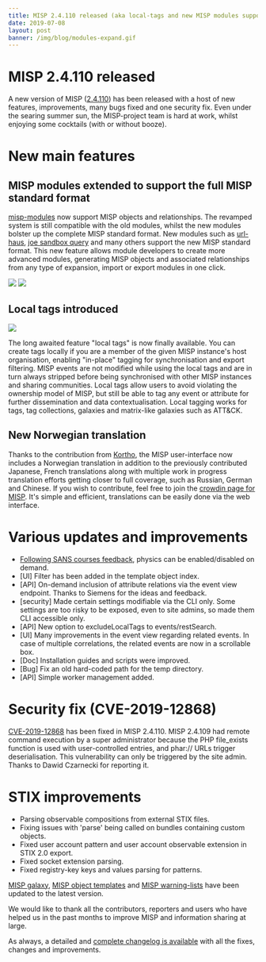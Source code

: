 ```yaml
---
title: MISP 2.4.110 released (aka local-tags and new MISP modules supporting MISP standard format)
date: 2019-07-08
layout: post
banner: /img/blog/modules-expand.gif
---
```


# MISP 2.4.110 released

A new version of MISP ([2.4.110](https://github.com/MISP/MISP/tree/v2.4.110)) has been released with a host of new features, improvements, many bugs fixed and one security fix. Even under the searing summer sun, the MISP-project team is hard at work, whilst enjoying some cocktails (with or without booze).

# New main features

## MISP modules extended to support the full MISP standard format

[misp-modules](https://github.com/MISP/misp-modules) now support MISP objects and relationships. The revamped system is still compatible with the old modules, whilst the new modules bolster up the complete MISP standard format. New modules such as [url-haus](https://github.com/MISP/misp-modules/blob/52dadd2df32b19241fdd978e50b717f1967e264b/misp_modules/modules/expansion/urlhaus.py), [joe sandbox query](https://github.com/MISP/misp-modules/blob/be61613da4f5dc8f082a7c1a9e1ec07fdb872560/misp_modules/modules/expansion/joesandbox_query.py) and many others support the new MISP standard format. This new feature allows module developers to create more advanced modules, generating MISP objects and associated relationships from any type of expansion, import or export modules in one click.

![](/img/blog/misp-modules-new.png)
![](/img/blog/misp-modules-2.png)

## Local tags introduced

![](/img/blog/local-tags.png)

The long awaited feature "local tags" is now finally available. You can create tags locally if you are a member of the given MISP instance's host organisation, enabling "in-place" tagging for synchronisation and export filtering. MISP events are not modified while using the local tags and are in turn always stripped before being synchronised with other MISP instances and sharing communities. Local tags allow users to avoid violating the ownership model of MISP, but still be able to tag any event or attribute for further dissemination and data contextualisation. Local tagging works for tags, tag collections, galaxies and matrix-like galaxies such as ATT&CK.


## New Norwegian translation

Thanks to the contribution from [Kortho](https://github.com/Kortho), the MISP user-interface now includes a Norwegian translation in addition to the previously contributed Japanese, French translations along with multiple work in progress translation efforts getting closer to full coverage, such as Russian, German and Chinese. If you wish to contribute, feel free to join the [crowdin page for MISP](https://crowdin.com/project/misp). It's simple and efficient, translations can be easily done via the web interface.

# Various updates and improvements

- [Following SANS courses feedback](https://twitter.com/speshulted/status/1141711388617904128), physics can be enabled/disabled on demand.
- [UI] Filter has been added in the template object index.
- [API] On-demand inclusion of attribute relations via the event view endpoint. Thanks to Siemens for the ideas and feedback.
- [security] Made certain settings modifiable via the CLI only. Some settings are too risky to be exposed, even to site admins, so made them CLI accessible only.
- [API] New option to excludeLocalTags to events/restSearch.
- [UI] Many improvements in the event view regarding related events. In case of multiple correlations, the related events are now in a scrollable box.
- [Doc] Installation guides and scripts were improved.
- [Bug] Fix an old hard-coded path for the temp directory.
- [API] Simple worker management added.

# Security fix (CVE-2019-12868)

[CVE-2019-12868](https://cve.circl.lu/cve/CVE-2019-12868) has been fixed in MISP 2.4.110. MISP 2.4.109 had remote command execution by a super administrator because the PHP file_exists function is used with user-controlled entries, and phar:// URLs trigger deserialisation. This vulnerability can only be triggered by the site admin. Thanks to Dawid Czarnecki for reporting it.

# STIX improvements

- Parsing observable compositions from external STIX files.
- Fixing issues with 'parse' being called on bundles containing custom objects.
- Fixed user account pattern and user account observable extension in STIX 2.0 export.
- Fixed socket extension parsing.
- Fixed registry-key keys and values parsing for patterns.

[MISP galaxy](/galaxy.html), [MISP object templates](/objects.html) and [MISP warning-lists](https://github.com/MISP/misp-warninglists/) have been updated to the latest version.

We would like to thank all the contributors, reporters and users who have helped us in the past months to improve MISP and information sharing at large.

As always, a detailed and [complete changelog is available](/Changelog.txt) with all the fixes, changes and improvements.

